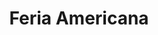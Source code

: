 ---
title: "Feria Americana"
url: /ciudad-autonoma-de-buenos-aires/feria-americana/
shop: Antiquitäten
---